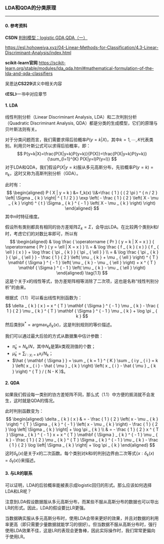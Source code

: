 ### LDA和QDA的分类原理

***

#### 0. 参考资料

**CSDN** [判别模型：logistic,GDA,QDA（一）](https://blog.csdn.net/G090909/article/details/50197331)

https://esl.hohoweiya.xyz/04-Linear-Methods-for-Classification/4.3-Linear-Discriminant-Analysis/index.html

**scikit-learn官网** https://scikit-learn.org/stable/modules/lda_qda.html#mathematical-formulation-of-the-lda-and-qda-classifiers

吴恩达**CS229**讲义中相关内容

《**ESL**》一书中对应章节



#### 1. LDA

线性判别分析（Linear Discriminant Analysis, LDA）和二次判别分析（Quadratic Discriminant Analysis, QDA）都是分类的生成模型，它们的原理与贝叶斯法则有关。

对于分类问题而言，我们需要求得后验概率$P(y=k|X)​$，其中$k=1,\cdots,K​$代表类别。利用贝叶斯公式可以求得后验概率，即：
$$
P(y=k|X)=\frac{P(X|y=k)P(y=k)}{P(X)}=\frac{P(X|y=k)P(y=k)}{\sum_{l=1}^{K} P(X|y=l)P(y=l)}
$$
对于LDA和QDA，我们假设$P(X|y=k)$服从多元高斯分布，先验概率$P(y=k)=\pi_{k}$，这时又称为高斯判别分析（GDA）。

此时有：
$$
\begin{aligned}
P ( X | y = k ) &= f_k(x)
\\&=\frac { 1 } { ( 2 \pi ) ^ { n / 2 } \left| \Sigma _ { k } \right| ^ { 1 / 2 } } \exp \left( - \frac { 1 } { 2 } \left( X - \mu _ { k } \right) ^ { t } \Sigma _ { k } ^ { - 1 } \left( X - \mu _ { k } \right) \right)
\end{aligned}
$$
其中$n$时特征维度。

假设所有类别都具有相同的协方差矩阵$\Sigma_k=\Sigma$，会导出LDA。在比较两个类别$k$和$l$时，考虑它们的对数比率即可，所以有
$$
\begin{aligned} & \log \frac { \operatorname { Pr } ( y = k | X = x ) } { \operatorname { Pr } ( y = \ell | X = x ) } \\ = & \log \frac { f _ { k } ( x ) } { f _ { \ell } ( x ) } + \log \frac { \pi _ { k } } { \pi _ { \ell } } \\ = & \log \frac { \pi _ { k } } { \pi _ { \ell } } - \frac { 1 } { 2 } \left( \mu _ { k } + \mu _ { \ell } \right) ^ { T } \mathbf { \Sigma } ^ { - 1 } \left( \mu _ { k } - \mu _ { \ell } \right) + x ^ { T } \mathbf { \Sigma } ^ { - 1 } \left( \mu _ { k } - \mu _ { \ell } \right) \end{aligned} \tag{1.1}
$$
这是个关于$x$的线性等式，协方差矩阵相等消除了二次项，这也是名称“线性判别分析”的由来。

根据式（1.1）可以看出线性判别函数为：
$$
\delta _ { k } ( x ) = x ^ { T } \mathbf { \Sigma } ^ { - 1 } \mu _ { k } - \frac { 1 } { 2 } \mu _ { k } ^ { T } \mathbf { \Sigma } ^ { - 1 } \mu _ { k } + \log \pi _ { k }
$$
然后类别$k^*=\operatorname{{argmax}}_{k}\delta_{k}(x)$，这是判别规则的等价描述。

我们可以通过最大后验的方式从数据集中估计参数：

* $\hat { \pi } _ { k } = N _ { k } / N$，其中$N_k$是第$k$类观测值的个数；
* $\hat { \mu } _ { k } = \sum _ { i:y _ { i } = k } x _ { i } / N _ { k }$；
* $\hat { \mathbf { \Sigma } } = \sum _ { k = 1 } ^ { K } \sum _ { i:y _ { i } = k } \left( x _ { i } - \hat { \mu } _ { k } \right) \left( x _ { i } - \hat { \mu } _ { k } \right) ^ { T } / ( N - K )$。

#### 2. QDA

如果我们假设每一类别的协方差矩阵不同，那么式（1.1）中方便的抵消就不会发生，这时就是QDA的情况。

此时判别函数变为：
$$
\begin{aligned} \delta _ { k } ( x ) & = - \frac { 1 } { 2 } \left( x - \mu _ { k } \right) ^ { T } \Sigma _ { k } ^ { - 1 } \left( x - \mu _ { k } \right) - \frac { 1 } { 2 } \log \left| \Sigma _ { k } \right| + \log \pi _ { k } \\ & = - \frac { 1 } { 2 } x ^ { T } \Sigma _ { k } ^ { - 1 } x + x ^ { T } \mathbf { \Sigma } _ { k } ^ { - 1 } \mu _ { k } - \frac { 1 } { 2 } \mu _ { k } ^ { T } \Sigma _ { k } ^ { - 1 } \mu _ { k } - \frac { 1 } { 2 } \log \left| \Sigma _ { k } \right| + \log \pi _ { k } \end{aligned}
$$
这时$\delta_k(x)$是关于$x$的二次函数。每个类别对$k$和$l$的判别边界由二次等式$\left\{ x : \delta _ { k } ( x ) = \delta _ { \ell } ( x ) \right\}$来描述。

#### 3. 与LR的联系

可以证明，LDA的后验概率能被表示成logistic回归的形式。那么应该如何选择LDA和LR呢？

注意到LDA假设数据服从多元高斯分布，而某些不服从高斯分布的数据也可以导出LR的形式。因此，LDA的假设要比LR更强。

当数据确实服从多元高斯分布时，使用LDA会带来更好的效果，并且对数据的利用率更高（即只需要少量数据就能学习的很好）。但当数据不服从高斯分布时，强行使用LDA效果不佳，这是LR的表现会更鲁棒，因此实际操作时，我们常常更偏向于使用LR。